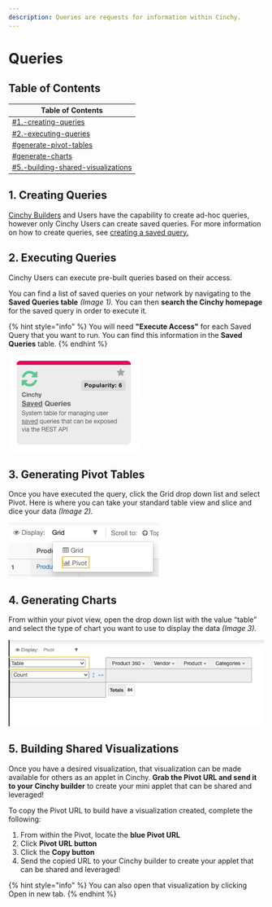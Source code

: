 ```yaml
---
description: Queries are requests for information within Cinchy.
---
```


# Queries

## Table of Contents

| Table of Contents                                                                            |
| -------------------------------------------------------------------------------------------- |
| [#1.-creating-queries](queries.md#1.-creating-queries "mention")                             |
| [#2.-executing-queries](queries.md#2.-executing-queries "mention")                           |
| [#generate-pivot-tables](queries.md#generate-pivot-tables "mention")                         |
| [#generate-charts](queries.md#generate-charts "mention")                                     |
| [#5.-building-shared-visualizations](queries.md#5.-building-shared-visualizations "mention") |

## 1. Creating Queries

[Cinchy Builders](../builder-guides/) and Users have the capability to create ad-hoc queries, however only Cinchy Users can create saved queries. For more information on how to create queries, see [creating a saved query.](https://platform.docs.cinchy.com/guides-for-using-cinchy/builder-guides/saved-queries#2.-creating-a-saved-query)

## 2. Executing Queries

Cinchy Users can execute pre-built queries based on their access.&#x20;

You can find a list of saved queries on your network by navigating to the **Saved Queries table** _(Image 1)._ You can then **search the Cinchy homepage** for the saved query in order to execute it.

{% hint style="info" %}
You will need **"Execute Access"** for each Saved Query that you want to run. You can find this information in the **Saved Queries** table.
{% endhint %}



![Image 1: You can execute saved queries by running them from the Saved Queries table](<../../.gitbook/assets/image (370).png>)

## 3. Generating Pivot Tables <a href="#generate-pivot-tables" id="generate-pivot-tables"></a>

Once you have executed the query, click the Grid drop down list and select Pivot. Here is where you can take your standard table view and slice and dice your data _(Image 2)._

![Image 2: Generating a Pivot Table](<../../.gitbook/assets/image (233).png>)

## 4. Generating Charts <a href="#generate-charts" id="generate-charts"></a>

From within your pivot view, open the drop down list with the value “table” and select the type of chart you want to use to display the data _(Image 3)._

![Image 3: Generating Charts](<../../.gitbook/assets/image (228).png>)

## 5. Building Shared Visualizations

Once you have a desired visualization, that visualization can be made available for others as an applet in Cinchy. **Grab the Pivot URL and send it to your Cinchy builder** to create your mini applet that can be shared and leveraged!

To copy the Pivot URL to build have a visualization created, complete the following:

1. From within the Pivot, locate the **blue Pivot URL**
2. Click **Pivot URL button**
3. Click the **Copy button**
4. Send the copied URL to your Cinchy builder to create your applet that can be shared and leveraged!

{% hint style="info" %}
You can also open that visualization by clicking Open in new tab.
{% endhint %}
